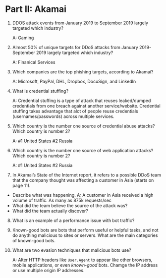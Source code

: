# Part II: Akamai
1.	DDOS attack events from January 2019 to September 2019 largely targeted which industry? 

    A: Gaming


2.	Almost 50% of unique targets for DDoS attacks from January 2019- September 2019 largely targeted which industry? 

    A: Finanical Services


3.	Which companies are the top phishing targets, according to Akamai? 

    A: Microsoft, PayPal, DHL, Dropbox, DocuSign, and LinkedIn


4.	What is credential stuffing? 

    A: Credential stuffing is a type of attack that reuses leaked/dumped credentials from one breach against another service/website. Credential stuffing takes advantage that alot of people reuse credentials (usernames/passwords) across multiple services.


5.	Which country is the number one source of credential abuse attacks? Which country is number 2?

    A:  #1 United States  #2 Russia


6.	Which country is the number one source of web application attacks? Which country is number 2?

    A:  #1 United States #2 Russia


7.	In Akamai’s State of the Internet report, it refers to a possible DDoS team that the company thought was affecting a customer in Asia (starts on page 11). 
-	Describe what was happening.  A: A customer in Asia received a high volume of traffic. As many as 875k requests/sec
-	What did the team believe the source of the attack was? 
-	What did the team actually discover? 


8.	What is an example of a performance issue with bot traffic? 


9.	Known-good bots are bots that perform useful or helpful tasks, and not do anything malicious to sites or servers. What are the main categories of known-good bots. 


10.	What are two evasion techniques that malicious bots use? 

    A: Alter HTTP headers like `User.Agent` to appear like other browsers, mobile applications, or even _known-good_ bots.
       Chamge the IP address or use multiple origin IP addresses. 


